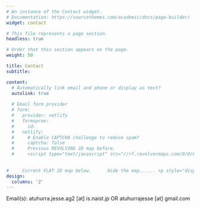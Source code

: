 ```yaml
---
# An instance of the Contact widget.
# Documentation: https://sourcethemes.com/academic/docs/page-builder/
widget: contact

# This file represents a page section.
headless: true

# Order that this section appears on the page.
weight: 50

title: Contact
subtitle:

content:
  # Automatically link email and phone or display as text?
  autolink: true
  
  # Email form provider
  # form:
  #   provider: netlify
  #   formspree:
  #     id:
  #   netlify:
  #     # Enable CAPTCHA challenge to reduce spam?
  #     captcha: false
  #     Previous REVOLVING 2D map before.
  #     <script type="text/javascript" src="//rf.revolvermaps.com/0/0/6.js?i=5ird9uhh872&amp;m=7&amp;c=e63100&amp;cr1=ffffff&amp;f=arial&amp;l=0&amp;bv=90&amp;lx=-420&amp;ly=420&amp;hi=20&amp;he=7&amp;hc=a8ddff&amp;rs=80" async="async"></script>
  
  
#     Current FLAT 2D map below.      Hide the map...... <p style="display: none;">
design:
  columns: '2'
---
```

<p>Email(s): atuhurra.jesse.ag2 [at] is.naist.jp OR atuhurrajesse [at] gmail.com</p>

<!-- 
<p>
    <script type="text/javascript" src="//rf.revolvermaps.com/0/0/7.js?i=5ird9uhh872&amp;m=0&amp;c=ff0000&amp;cr1=ffffff&amp;sx=0" async="async"></script> 
</p>
-->

<!-- <p>
    <a title="GDPR-compliant Web Analytics" href="https://clicky.com/101469915"><img alt="Clicky" src="//static.getclicky.com/media/links/badge.gif" border="0" /></a>
    <script async data-id="101469915" src="//static.getclicky.com/js"></script>
</p> -->

<!-- Google tag (gtag.js) -->
<script async src="https://www.googletagmanager.com/gtag/js?id=G-XXXXXXXXXX"></script>
<script>
  window.dataLayer = window.dataLayer || [];
  function gtag(){dataLayer.push(arguments);}
  gtag('js', new Date());
  
  // Replace G-XXXXXXXXXX with your GA4 Measurement ID
  gtag('config', 'G-TR6LD17FRX');
</script>

